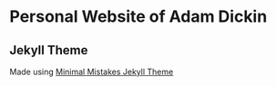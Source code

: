 # Personal Website of Adam Dickin

## Jekyll Theme
Made using [Minimal Mistakes Jekyll Theme](https://github.com/mmistakes/mm-github-pages-starter)

